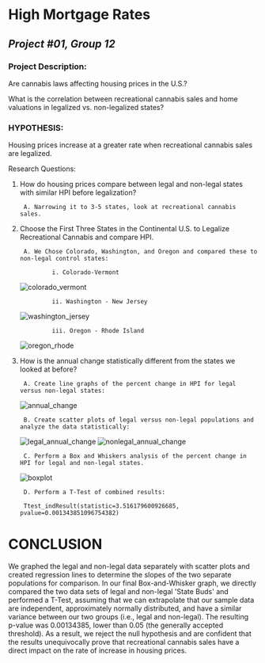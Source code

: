 # **High Mortgage Rates**
## *Project #01, Group 12* 


### **Project Description:**
Are cannabis laws affecting housing prices in the U.S.?

What is the correlation between recreational cannabis sales and home valuations in legalized vs. non-legalized states?


### **HYPOTHESIS:**
Housing prices increase at a greater rate when recreational cannabis sales are legalized. 


Research Questions:

1. How do housing prices compare between legal and non-legal states with similar HPI before legalization?
    
		A. Narrowing it to 3-5 states, look at recreational cannabis sales.
		
2. Choose the First Three States in the Continental U.S. to Legalize Recreational Cannabis and compare HPI.    
				
		A. We Chose Colorado, Washington, and Oregon and compared these to non-legal control states:
            
				i. Colorado-Vermont
	![colorado_vermont](https://user-images.githubusercontent.com/112498067/198892000-9e729b6e-732f-4bf1-9645-4e1f9fc543ef.png)

							
				ii. Washington - New Jersey
	![washington_jersey](https://user-images.githubusercontent.com/112498067/198892013-8be11c28-bb5f-459a-9cdc-1a1ea136cd18.png)

            
				iii. Oregon - Rhode Island
	![oregon_rhode](https://user-images.githubusercontent.com/112498067/198892028-38a5d08f-2fc4-4785-88ce-792e37d87309.png)

				
				
3. How is the annual change statistically different from the states we looked at before?
		
		A. Create line graphs of the percent change in HPI for legal versus non-legal states:
	![annual_change](https://user-images.githubusercontent.com/112498067/198892156-edcaf236-7465-4b42-98a3-c14bebec4fe7.png)

		B. Create scatter plots of legal versus non-legal populations and analyze the data statistically:
		
	![legal_annual_change](https://user-images.githubusercontent.com/112498067/198892084-bf535827-48c4-4cc0-8388-f8b05e2d3afd.png)
	![nonlegal_annual_change](https://user-images.githubusercontent.com/112498067/198892095-5ead76e6-f567-437d-9a5b-85da59a7c4c7.png)

		
		C. Perform a Box and Whiskers analysis of the percent change in HPI for legal and non-legal states.
	![boxplot](https://user-images.githubusercontent.com/112498067/198892243-b3e69dd3-4c94-43bd-9761-9a82d3594520.png)

				
				
		D. Perform a T-Test of combined results:
				
		Ttest_indResult(statistic=3.516179600926685, pvalue=0.001343851096754382)			
		
# **CONCLUSION**

We graphed the legal and non-legal data separately with scatter plots and created regression lines to determine the slopes of the two separate populations for comparison. In our final Box-and-Whisker graph, we directly compared the two data sets of legal and non-legal 'State Buds' and performed a T-Test, assuming that we can extrapolate that our sample data are independent, approximately normally distributed, and have a similar variance between our two groups (i.e., legal and non-legal). The resulting p-value was 0.00134385, lower than 0.05 (the generally accepted threshold). As a result, we reject the null hypothesis and are confident that the results unequivocally prove that recreational cannabis sales have a direct impact on the rate of increase in housing prices.
